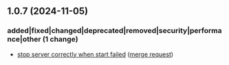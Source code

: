 ## 1.0.7 (2024-11-05)

### added|fixed|changed|deprecated|removed|security|performance|other (1 change)

- [stop server correctly when start failed](https://gitlab.jsc.fz-juelich.de/jupyterjsc/packages/jupyterhub-forwardbasespawner/-/commit/1b4c26956657b61e27adba68d6ce918f72cf4cfe) ([merge request](https://gitlab.jsc.fz-juelich.de/jupyterjsc/packages/jupyterhub-forwardbasespawner/-/merge_requests/4))

